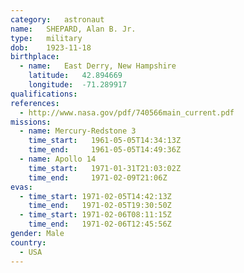 ```yaml
---
category:	astronaut
name:	SHEPARD, Alan B. Jr.
type:	military
dob:	1923-11-18
birthplace:
  - name:	East Derry, New Hampshire
    latitude:	42.894669
    longitude:	-71.289917
qualifications:
references:
  - http://www.nasa.gov/pdf/740566main_current.pdf
missions:
  - name: Mercury-Redstone 3
    time_start:   1961-05-05T14:34:13Z
    time_end:     1961-05-05T14:49:36Z
  - name: Apollo 14
    time_start:   1971-01-31T21:03:02Z
    time_end:     1971-02-09T21:06Z
evas:
  - time_start: 1971-02-05T14:42:13Z
    time_end:   1971-02-05T19:30:50Z
  - time_start: 1971-02-06T08:11:15Z
    time_end:   1971-02-06T12:45:56Z
gender:	Male
country:
  - USA
---
```

